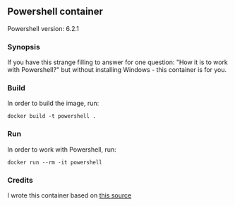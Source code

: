 ## Powershell container

Powershell version: 6.2.1

### Synopsis

If you have this strange filling to answer for one question: "How it is to 
work with Powershell?" but without installing Windows - this container
is for you.

### Build

In order to build the image, run:

```
docker build -t powershell .
```

### Run

In order to work with Powershell, run:

```
docker run --rm -it powershell
```

### Credits

I wrote this container based on [this source](https://github.com/PowerShell/PowerShell-Docker)

